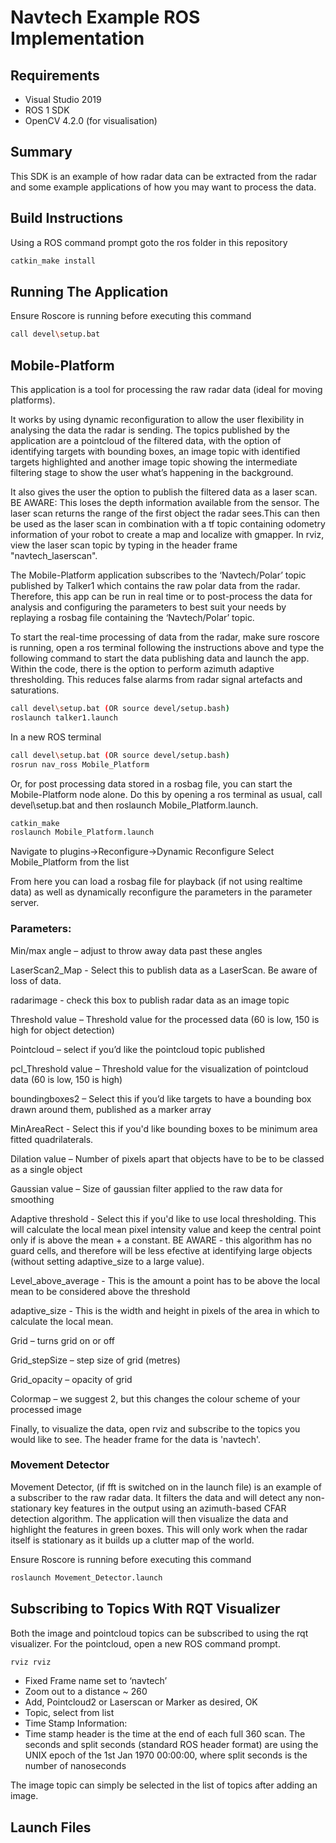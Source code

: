 # Navtech Example ROS Implementation

## Requirements

* Visual Studio 2019
* ROS 1 SDK
* OpenCV 4.2.0 (for visualisation)

## Summary
This SDK is an example of how radar data can be extracted from the radar and some example applications of how you may want to process the data. 

## Build Instructions

Using a ROS command prompt goto the ros folder in this repository

```bash
catkin_make install
```
## Running The Application

Ensure Roscore is running before executing this command

```bash
call devel\setup.bat
```

## Mobile-Platform
This application is a tool for processing the raw radar data (ideal for moving platforms). 

It works by using dynamic reconfiguration to allow the user flexibility in analysing the data the radar is sending. The topics published by the application are a pointcloud of the filtered data, with the option of identifying targets with bounding boxes, an image topic with identified targets highlighted and another image topic showing the intermediate filtering stage to show the user what’s happening in the background. 

It also gives the user the option to publish the filtered data as a laser scan.
BE AWARE: This loses the depth information available from the sensor. The laser scan returns the range of the first object the radar sees.This can then be used as the laser scan in combination with a tf topic containing odometry information of your robot to create a map and localize with gmapper.
In rviz, view the laser scan topic by typing in the header frame "navtech_laserscan".

The Mobile-Platform application subscribes to the ‘Navtech/Polar’ topic published by Talker1 which contains the raw polar data from the radar. Therefore, this app can be run in real time or to post-process the data for analysis and configuring the parameters to best suit your needs by replaying a rosbag file containing the ‘Navtech/Polar’ topic.

To start the real-time processing of data from the radar, make sure roscore is running, open a ros terminal following the instructions above and type the following command to start the data publishing data and launch the app. Within the code, there is the option to perform azimuth adaptive thresholding. This reduces false alarms from radar signal artefacts and saturations.

```bash
call devel\setup.bat (OR source devel/setup.bash)
roslaunch talker1.launch
```
In a new ROS terminal
```bash
call devel\setup.bat (OR source devel/setup.bash)
rosrun nav_ross Mobile_Platform
```


Or, for post processing data stored in a rosbag file, you can start the Mobile-Platform node alone. Do this by opening a ros terminal as usual, call devel\setup.bat and then roslaunch Mobile_Platform.launch.

```bash
catkin_make
roslaunch Mobile_Platform.launch
```

Navigate to plugins->Reconfigure->Dynamic Reconfigure
Select Mobile_Platform from the list

From here you can load a rosbag file for playback (if not using realtime data) as well as dynamically reconfigure the parameters in the parameter server.

### Parameters:

Min/max angle – adjust to throw away data past these angles

LaserScan2_Map - Select this to publish data as a LaserScan. Be aware of loss of data. 

radarimage - check this box to publish radar data as an image topic

Threshold value – Threshold value for the processed data (60 is low, 150 is high for object detection)

Pointcloud – select if you’d like the pointcloud topic published	

pcl_Threshold value – Threshold value for the visualization of pointcloud data (60 is low, 150 is high)

boundingboxes2 – Select this if you’d like targets to have a bounding box drawn around them, published as a marker array

MinAreaRect - Select this if you'd like bounding boxes to be minimum area fitted quadrilaterals.

Dilation value – Number of pixels apart that objects have to be to be classed as a single object

Gaussian value – Size of gaussian filter applied to the raw data for smoothing

Adaptive threshold - Select this if you'd like to use local thresholding. This will calculate the local mean pixel intensity value and keep the central point only if is above the mean + a constant. BE AWARE - this algorithm has no guard cells, and therefore will be less efective at identifying large objects (without setting adaptive_size to a large value).

Level_above_average - This is the amount a point has to be above the local mean to be considered above the threshold

adaptive_size - This is the width and height in pixels of the area in which to calculate the local mean. 

Grid – turns grid on or off

Grid_stepSize – step size of grid (metres)

Grid_opacity – opacity of grid

Colormap – we suggest 2, but this changes the colour scheme of your processed image

Finally, to visualize the data, open rviz and subscribe to the topics you would like to see. The header frame for the data is 'navtech'.


### Movement Detector
Movement Detector, (if fft is switched on in the launch file) is an example of a subscriber to the raw radar data. It filters the data and will detect any non-stationary key features in the output using an azimuth-based CFAR detection algorithm. The application will then visualize the data and highlight the features in green boxes. This will only work when the radar itself is stationary as it builds up a clutter map of the world.

Ensure Roscore is running before executing this command

```bash
roslaunch Movement_Detector.launch
```

## Subscribing to Topics With RQT Visualizer

Both the image and pointcloud topics can be subscribed to using the rqt visualizer. For the pointcloud, open a new ROS command prompt.
```bash
rviz rviz
```
*    Fixed Frame name set to ‘navtech’
*    Zoom out to a distance ~ 260 
*    Add, Pointcloud2 or Laserscan or Marker as desired, OK
*    Topic, select from list
*    Time Stamp Information:
*    Time stamp header is the time at the end of each full 360 scan. The seconds and split seconds (standard ROS header format) are using the UNIX epoch of the 1st Jan 1970 00:00:00, where split seconds is the number of nanoseconds

The image topic can simply be selected in the list of topics after adding an image.

## Launch Files